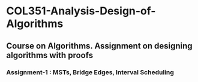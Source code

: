 # COL351-Analysis-Design-of-Algorithms
## Course on Algorithms. Assignment on designing algorithms with proofs
### Assignment-1 : MSTs, Bridge Edges, Interval Scheduling  
